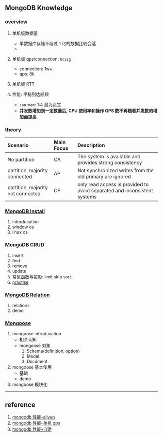 ## MongoDB Knowledge

### overview

1. 单机版数据量

   - 单数据库存储不超过 1 亿的数据比较合适
   -

2. 单机版 qps/connection: `8c32g`

   - connection: 1w+
   - qps: 8k

3. 单机版 RTT
4. 性能: 平稳到达瓶颈

   - `cpu:mem`: 1:4 最为适宜
   - **并发数增加到一定数量后, CPU 使用率和操作 QPS 数不再随着并发数的增加而提高**

### theory

| Scenario                          | Main Focus | Description                                                              |
| :-------------------------------- | :--------- | :----------------------------------------------------------------------- |
| No partition                      | CA         | The system is available and provides strong consistency                  |
| partition, majority connected     | AP         | Not synchronized writes from the old primary are ignored                 |
| partition, majority not connected | CP         | only read access is provided to avoid separated and inconsistent systems |

### [MongoDB Install](./mongodb-install.md)

1. introducation
2. window os
3. linux os

### [MongoDB CRUD](./mongodb-crud.md)

1. insert
2. find
3. remove
4. update
5. 常见函数与投影: limit skip sort
6. [practise](./mongodb-crud-practise.md)

### [MongoDB Relation](./mongodb-doc-relation.md)

1. relations
2. demo

### [Mongoose](./mongodb-mongoose.md)

1. mongoose introducation
   - 相关认知
   - mongoose 对象
     1. Schema(definition, option)
     2. Model
     3. Document
2. mongoose 基本使用
   - 基础
   - demo
3. mongoose 模块化

---

## reference

1. [mongodb 性能-aliyun](https://help.aliyun.com/document_detail/144258.html)
2. [mongodb 性能-单机 qps](https://help.aliyun.com/document_detail/440059.html)
3. [mongodb 性能-自建](https://www.cnblogs.com/lovecindywang/archive/2011/03/02/1969324.html)

